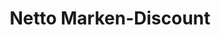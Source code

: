---
title: "Netto Marken-Discount"
url: /berlin/netto-marken-discount-heilbronner-strasse/
shop: Supermarkt
---